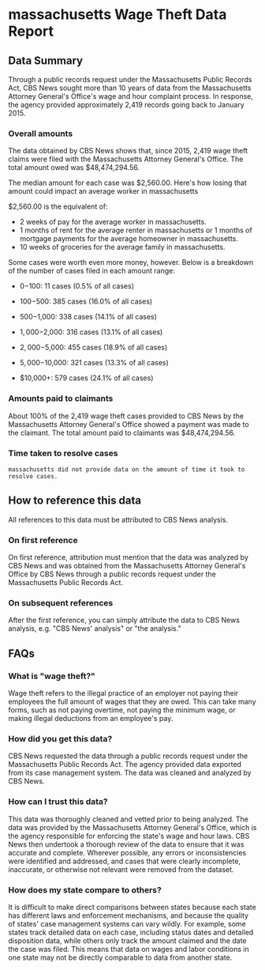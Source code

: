# massachusetts Wage Theft Data Report

## Data Summary

Through a public records request under the Massachusetts Public Records Act, CBS News sought more than 10 years of data from the Massachusetts Attorney General's Office's wage and hour complaint process. In response, the agency provided approximately 2,419 records going back to January 2015.



### Overall amounts

The data obtained by CBS News shows that, since 2015, 2,419 wage theft claims were filed with the Massachusetts Attorney General's Office. The total amount owed was $48,474,294.56.

The median amount for each case was $2,560.00. Here's how losing that amount could impact an average worker in massachusetts

$2,560.00 is the equivalent of: 
* 2 weeks of pay for the average worker in massachusetts.
* 1 months of rent for the average renter in massachusetts or 1 months of mortgage payments for the average homeowner in massachusetts.
* 10 weeks of groceries for the average family in massachusetts.

Some cases were worth even more money, however. Below is a breakdown of the number of cases filed in each amount range: 

* $0-$100: 11 cases (0.5% of all cases)

* $100-$500: 385 cases (16.0% of all cases)

* $500-$1,000: 338 cases (14.1% of all cases)

* $1,000-$2,000: 316 cases (13.1% of all cases)

* $2,000-$5,000: 455 cases (18.9% of all cases)

* $5,000-$10,000: 321 cases (13.3% of all cases)

* $10,000+: 579 cases (24.1% of all cases)



### Amounts paid to claimants

About 100% of the 2,419 wage theft cases provided to CBS News by the Massachusetts Attorney General's Office showed a payment was made to the claimant. The total amount paid to claimants was $48,474,294.56.




### Time taken to resolve cases

    massachusetts did not provide data on the amount of time it took to resolve cases.


## How to reference this data

All references to this data must be attributed to CBS News analysis.

### On first reference

On first reference, attribution must mention that the data was analyzed by CBS News and was obtained from the Massachusetts Attorney General's Office by CBS News through a public records request under the Massachusetts Public Records Act.

### On subsequent references

After the first reference, you can simply attribute the data to CBS News analysis, e.g. "CBS News' analysis" or "the analysis." 

## FAQs

### What is "wage theft?"

Wage theft refers to the illegal practice of an employer not paying their employees the full amount of wages that they are owed. This can take many forms, such as not paying overtime, not paying the minimum wage, or making illegal deductions from an employee's pay.

###  How did you get this data?

CBS News requested the data through a public records request under the Massachusetts Public Records Act. The agency provided data exported from its case management system. The data was cleaned and analyzed by CBS News.

### How can I trust this data? 

This data was thoroughly cleaned and vetted prior to being analyzed. The data was provided by the Massachusetts Attorney General's Office, which is the agency responsible for enforcing the state's wage and hour laws. CBS News then undertook a thorough review of the data to ensure that it was accurate and complete. Wherever possible, any errors or inconsistencies were identified and addressed, and cases that were clearly incomplete, inaccurate, or otherwise not relevant were removed from the dataset.

### How does my state compare to others? 

It is difficult to make direct comparisons between states because each state has different laws and enforcement mechanisms, and because the quality of states' case management systems can vary wildly. For example, some states track detailed data on each case, including status dates and detailed disposition data, while others only track the amount claimed and the date the case was filed. This means that data on wages and labor conditions in one state may not be directly comparable to data from another state.